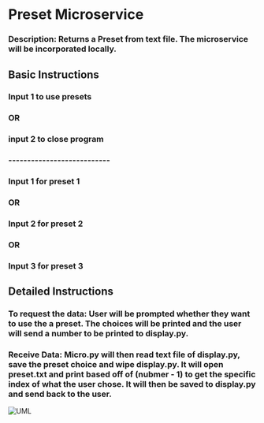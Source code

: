 # Preset Microservice

### Description: Returns a Preset from text file. The microservice will be incorporated locally.

## Basic Instructions
### Input 1 to use presets
### OR
### input 2 to close program

### ---------------------------

### Input 1 for preset 1
### OR
### Input 2 for preset 2
### OR
### Input 3 for preset 3

## Detailed Instructions
### To request the data: User will be prompted whether they want to use the a preset. The choices will be printed and the user will send a number to be printed to display.py. 

### Receive Data: Micro.py will then read text file of display.py, save the preset choice and wipe display.py. It will open preset.txt and print based off of (nubmer - 1) to get the specific index of what the user chose. It will then be saved to display.py and send back to the user.

![UML](micro.png)